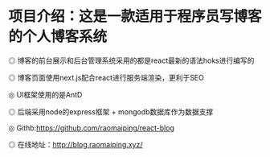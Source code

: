 # 项目介绍：这是一款适用于程序员写博客的个人博客系统

◎ 博客的前台展示和后台管理系统采用的都是react最新的语法hoks进行编写的

◎ 博客页面使用next.js配合react进行服务端渲染，更利于SEO

◎ UI框架使用的是AntD

◎ 后端采用node的express框架 + mongodb数据库作为数据支撑

◎ Githb:https://github.com/raomaiping/react-blog

◎ 在线地址：http://blog.raomaiping.xyz/
